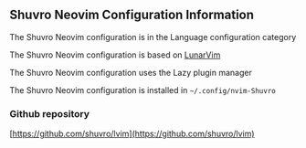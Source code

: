 ## Shuvro Neovim Configuration Information

The Shuvro Neovim configuration is in the Language configuration category

The Shuvro Neovim configuration is based on [LunarVim](https://www.lunarvim.org)

The Shuvro Neovim configuration uses the Lazy plugin manager

The Shuvro Neovim configuration is installed in `~/.config/nvim-Shuvro`

### Github repository

[https://github.com/shuvro/lvim](https://github.com/shuvro/lvim)

